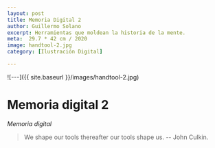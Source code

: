 ```yaml
---
layout: post
title: Memoria Digital 2
author: Guillermo Solano
excerpt: Herramientas que moldean la historia de la mente. 
meta:  29.7 * 42 cm / 2020
image: handtool-2.jpg
category: [Ilustración Digital]

---
```


![---]({{ site.baseurl }}/images/handtool-2.jpg)

# Memoria digital 2

*Memoria digital*
> We shape our tools thereafter our tools shape us.
> -- John Culkin.
